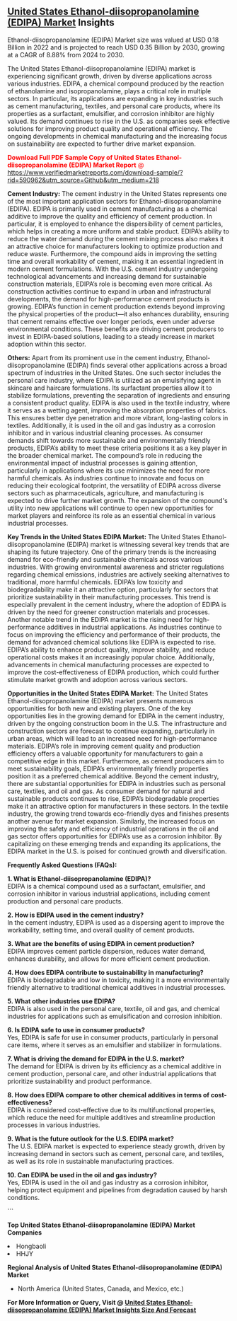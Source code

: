 <h2><a href="https://www.verifiedmarketreports.com/download-sample/?rid=590962&amp;utm_source=Github&amp;utm_medium=218" target="_blank">United States Ethanol-diisopropanolamine (EDIPA) Market</a> Insights</h2><p>Ethanol-diisopropanolamine (EDIPA) Market size was valued at USD 0.18 Billion in 2022 and is projected to reach USD 0.35 Billion by 2030, growing at a CAGR of 8.88% from 2024 to 2030.</p><p> <p>The United States Ethanol-diisopropanolamine (EDIPA) market is experiencing significant growth, driven by diverse applications across various industries. EDIPA, a chemical compound produced by the reaction of ethanolamine and isopropanolamine, plays a critical role in multiple sectors. In particular, its applications are expanding in key industries such as cement manufacturing, textiles, and personal care products, where its properties as a surfactant, emulsifier, and corrosion inhibitor are highly valued. Its demand continues to rise in the U.S. as companies seek effective solutions for improving product quality and operational efficiency. The ongoing developments in chemical manufacturing and the increasing focus on sustainability are expected to further drive market expansion. <p><span class=""><span style="color: #ff0000;"><strong>Download Full PDF Sample Copy of United States Ethanol-diisopropanolamine (EDIPA) Market Report</strong> @ </span><a href="https://www.verifiedmarketreports.com/download-sample/?rid=590962&amp;utm_source=Github&amp;utm_medium=218" target="_blank">https://www.verifiedmarketreports.com/download-sample/?rid=590962&amp;utm_source=Github&amp;utm_medium=218</a></span></p></p> <p><strong>Cement Industry:</strong> The cement industry in the United States represents one of the most important application sectors for Ethanol-diisopropanolamine (EDIPA). EDIPA is primarily used in cement manufacturing as a chemical additive to improve the quality and efficiency of cement production. In particular, it is employed to enhance the dispersibility of cement particles, which helps in creating a more uniform and stable product. EDIPA’s ability to reduce the water demand during the cement mixing process also makes it an attractive choice for manufacturers looking to optimize production and reduce waste. Furthermore, the compound aids in improving the setting time and overall workability of cement, making it an essential ingredient in modern cement formulations. With the U.S. cement industry undergoing technological advancements and increasing demand for sustainable construction materials, EDIPA’s role is becoming even more critical. As construction activities continue to expand in urban and infrastructural developments, the demand for high-performance cement products is growing. EDIPA’s function in cement production extends beyond improving the physical properties of the product—it also enhances durability, ensuring that cement remains effective over longer periods, even under adverse environmental conditions. These benefits are driving cement producers to invest in EDIPA-based solutions, leading to a steady increase in market adoption within this sector.</p> <p><strong>Others:</strong> Apart from its prominent use in the cement industry, Ethanol-diisopropanolamine (EDIPA) finds several other applications across a broad spectrum of industries in the United States. One such sector includes the personal care industry, where EDIPA is utilized as an emulsifying agent in skincare and haircare formulations. Its surfactant properties allow it to stabilize formulations, preventing the separation of ingredients and ensuring a consistent product quality. EDIPA is also used in the textile industry, where it serves as a wetting agent, improving the absorption properties of fabrics. This ensures better dye penetration and more vibrant, long-lasting colors in textiles. Additionally, it is used in the oil and gas industry as a corrosion inhibitor and in various industrial cleaning processes. As consumer demands shift towards more sustainable and environmentally friendly products, EDIPA’s ability to meet these criteria positions it as a key player in the broader chemical market. The compound’s role in reducing the environmental impact of industrial processes is gaining attention, particularly in applications where its use minimizes the need for more harmful chemicals. As industries continue to innovate and focus on reducing their ecological footprint, the versatility of EDIPA across diverse sectors such as pharmaceuticals, agriculture, and manufacturing is expected to drive further market growth. The expansion of the compound's utility into new applications will continue to open new opportunities for market players and reinforce its role as an essential chemical in various industrial processes.</p> <p><strong>Key Trends in the United States EDIPA Market:</strong> The United States Ethanol-diisopropanolamine (EDIPA) market is witnessing several key trends that are shaping its future trajectory. One of the primary trends is the increasing demand for eco-friendly and sustainable chemicals across various industries. With growing environmental awareness and stricter regulations regarding chemical emissions, industries are actively seeking alternatives to traditional, more harmful chemicals. EDIPA’s low toxicity and biodegradability make it an attractive option, particularly for sectors that prioritize sustainability in their manufacturing processes. This trend is especially prevalent in the cement industry, where the adoption of EDIPA is driven by the need for greener construction materials and processes. Another notable trend in the EDIPA market is the rising need for high-performance additives in industrial applications. As industries continue to focus on improving the efficiency and performance of their products, the demand for advanced chemical solutions like EDIPA is expected to rise. EDIPA’s ability to enhance product quality, improve stability, and reduce operational costs makes it an increasingly popular choice. Additionally, advancements in chemical manufacturing processes are expected to improve the cost-effectiveness of EDIPA production, which could further stimulate market growth and adoption across various sectors.</p> <p><strong>Opportunities in the United States EDIPA Market:</strong> The United States Ethanol-diisopropanolamine (EDIPA) market presents numerous opportunities for both new and existing players. One of the key opportunities lies in the growing demand for EDIPA in the cement industry, driven by the ongoing construction boom in the U.S. The infrastructure and construction sectors are forecast to continue expanding, particularly in urban areas, which will lead to an increased need for high-performance materials. EDIPA’s role in improving cement quality and production efficiency offers a valuable opportunity for manufacturers to gain a competitive edge in this market. Furthermore, as cement producers aim to meet sustainability goals, EDIPA’s environmentally friendly properties position it as a preferred chemical additive. Beyond the cement industry, there are substantial opportunities for EDIPA in industries such as personal care, textiles, and oil and gas. As consumer demand for natural and sustainable products continues to rise, EDIPA’s biodegradable properties make it an attractive option for manufacturers in these sectors. In the textile industry, the growing trend towards eco-friendly dyes and finishes presents another avenue for market expansion. Similarly, the increased focus on improving the safety and efficiency of industrial operations in the oil and gas sector offers opportunities for EDIPA’s use as a corrosion inhibitor. By capitalizing on these emerging trends and expanding its applications, the EDIPA market in the U.S. is poised for continued growth and diversification.</p> <p><strong>Frequently Asked Questions (FAQs):</strong></p> <p><strong>1. What is Ethanol-diisopropanolamine (EDIPA)?</strong><br>EDIPA is a chemical compound used as a surfactant, emulsifier, and corrosion inhibitor in various industrial applications, including cement production and personal care products.</p> <p><strong>2. How is EDIPA used in the cement industry?</strong><br>In the cement industry, EDIPA is used as a dispersing agent to improve the workability, setting time, and overall quality of cement products.</p> <p><strong>3. What are the benefits of using EDIPA in cement production?</strong><br>EDIPA improves cement particle dispersion, reduces water demand, enhances durability, and allows for more efficient cement production.</p> <p><strong>4. How does EDIPA contribute to sustainability in manufacturing?</strong><br>EDIPA is biodegradable and low in toxicity, making it a more environmentally friendly alternative to traditional chemical additives in industrial processes.</p> <p><strong>5. What other industries use EDIPA?</strong><br>EDIPA is also used in the personal care, textile, oil and gas, and chemical industries for applications such as emulsification and corrosion inhibition.</p> <p><strong>6. Is EDIPA safe to use in consumer products?</strong><br>Yes, EDIPA is safe for use in consumer products, particularly in personal care items, where it serves as an emulsifier and stabilizer in formulations.</p> <p><strong>7. What is driving the demand for EDIPA in the U.S. market?</strong><br>The demand for EDIPA is driven by its efficiency as a chemical additive in cement production, personal care, and other industrial applications that prioritize sustainability and product performance.</p> <p><strong>8. How does EDIPA compare to other chemical additives in terms of cost-effectiveness?</strong><br>EDIPA is considered cost-effective due to its multifunctional properties, which reduce the need for multiple additives and streamline production processes in various industries.</p> <p><strong>9. What is the future outlook for the U.S. EDIPA market?</strong><br>The U.S. EDIPA market is expected to experience steady growth, driven by increasing demand in sectors such as cement, personal care, and textiles, as well as its role in sustainable manufacturing practices.</p> <p><strong>10. Can EDIPA be used in the oil and gas industry?</strong><br>Yes, EDIPA is used in the oil and gas industry as a corrosion inhibitor, helping protect equipment and pipelines from degradation caused by harsh conditions.</p> ```</p><p><strong>Top United States Ethanol-diisopropanolamine (EDIPA) Market Companies</strong></p><div data-test-id=""><p><li>Hongbaoli</li><li> HHJY</li></p><div><strong>Regional Analysis of&nbsp;United States Ethanol-diisopropanolamine (EDIPA) Market</strong></div><ul><li dir="ltr"><p dir="ltr">North America&nbsp;(United States, Canada, and Mexico, etc.)</p></li></ul><p><strong>For More Information or Query, Visit @&nbsp;</strong><strong><a href="https://www.verifiedmarketreports.com/product/ethanol-diisopropanolamine-edipa-market/?utm_source=Github&amp;utm_medium=218" target="_blank">United States Ethanol-diisopropanolamine (EDIPA) Market Insights Size And Forecast</a></strong></p></div>
